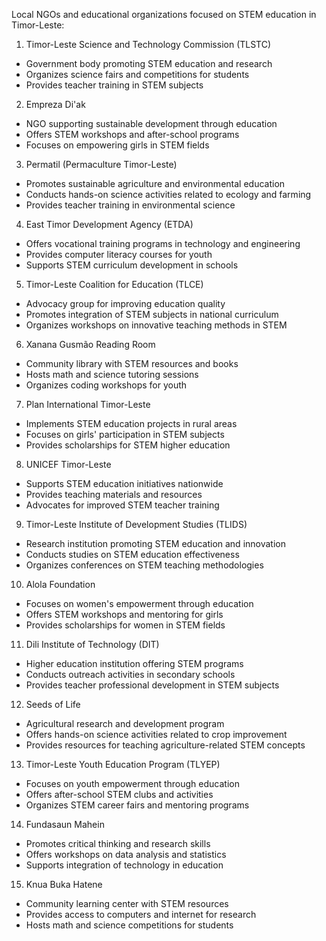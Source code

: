 Local NGOs and educational organizations focused on STEM education in Timor-Leste:

1. Timor-Leste Science and Technology Commission (TLSTC)
- Government body promoting STEM education and research
- Organizes science fairs and competitions for students
- Provides teacher training in STEM subjects

2. Empreza Di'ak
- NGO supporting sustainable development through education
- Offers STEM workshops and after-school programs
- Focuses on empowering girls in STEM fields

3. Permatil (Permaculture Timor-Leste)
- Promotes sustainable agriculture and environmental education
- Conducts hands-on science activities related to ecology and farming
- Provides teacher training in environmental science

4. East Timor Development Agency (ETDA)
- Offers vocational training programs in technology and engineering
- Provides computer literacy courses for youth
- Supports STEM curriculum development in schools

5. Timor-Leste Coalition for Education (TLCE)
- Advocacy group for improving education quality
- Promotes integration of STEM subjects in national curriculum
- Organizes workshops on innovative teaching methods in STEM

6. Xanana Gusmão Reading Room
- Community library with STEM resources and books
- Hosts math and science tutoring sessions
- Organizes coding workshops for youth

7. Plan International Timor-Leste
- Implements STEM education projects in rural areas
- Focuses on girls' participation in STEM subjects
- Provides scholarships for STEM higher education

8. UNICEF Timor-Leste
- Supports STEM education initiatives nationwide
- Provides teaching materials and resources
- Advocates for improved STEM teacher training

9. Timor-Leste Institute of Development Studies (TLIDS)
- Research institution promoting STEM education and innovation
- Conducts studies on STEM education effectiveness
- Organizes conferences on STEM teaching methodologies

10. Alola Foundation
- Focuses on women's empowerment through education
- Offers STEM workshops and mentoring for girls
- Provides scholarships for women in STEM fields

11. Dili Institute of Technology (DIT)
- Higher education institution offering STEM programs
- Conducts outreach activities in secondary schools
- Provides teacher professional development in STEM subjects

12. Seeds of Life
- Agricultural research and development program
- Offers hands-on science activities related to crop improvement
- Provides resources for teaching agriculture-related STEM concepts

13. Timor-Leste Youth Education Program (TLYEP)
- Focuses on youth empowerment through education
- Offers after-school STEM clubs and activities
- Organizes STEM career fairs and mentoring programs

14. Fundasaun Mahein
- Promotes critical thinking and research skills
- Offers workshops on data analysis and statistics
- Supports integration of technology in education

15. Knua Buka Hatene
- Community learning center with STEM resources
- Provides access to computers and internet for research
- Hosts math and science competitions for students